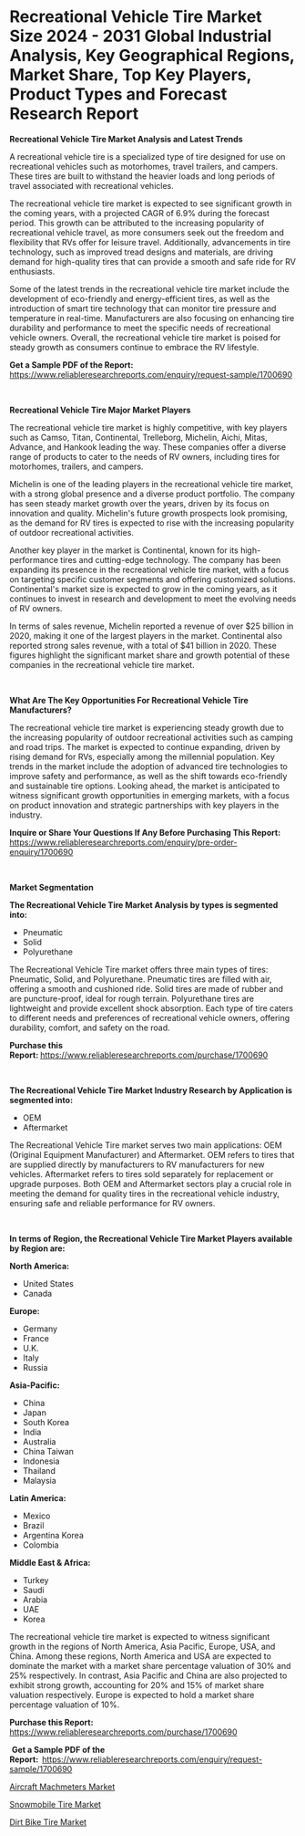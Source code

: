 <p><h1>Recreational Vehicle Tire Market Size 2024 - 2031 Global Industrial Analysis, Key Geographical Regions, Market Share, Top Key Players, Product Types and Forecast Research Report</h1></p><p><strong>Recreational Vehicle Tire Market Analysis and Latest Trends</strong></p>
<p><p>A recreational vehicle tire is a specialized type of tire designed for use on recreational vehicles such as motorhomes, travel trailers, and campers. These tires are built to withstand the heavier loads and long periods of travel associated with recreational vehicles.</p><p>The recreational vehicle tire market is expected to see significant growth in the coming years, with a projected CAGR of 6.9% during the forecast period. This growth can be attributed to the increasing popularity of recreational vehicle travel, as more consumers seek out the freedom and flexibility that RVs offer for leisure travel. Additionally, advancements in tire technology, such as improved tread designs and materials, are driving demand for high-quality tires that can provide a smooth and safe ride for RV enthusiasts.</p><p>Some of the latest trends in the recreational vehicle tire market include the development of eco-friendly and energy-efficient tires, as well as the introduction of smart tire technology that can monitor tire pressure and temperature in real-time. Manufacturers are also focusing on enhancing tire durability and performance to meet the specific needs of recreational vehicle owners. Overall, the recreational vehicle tire market is poised for steady growth as consumers continue to embrace the RV lifestyle.</p></p>
<p><strong>Get a Sample PDF of the Report:&nbsp;</strong> <a href="https://www.reliableresearchreports.com/enquiry/request-sample/1700690">https://www.reliableresearchreports.com/enquiry/request-sample/1700690</a></p>
<p>&nbsp;</p>
<p><strong>Recreational Vehicle Tire Major Market Players</strong></p>
<p><p>The recreational vehicle tire market is highly competitive, with key players such as Camso, Titan, Continental, Trelleborg, Michelin, Aichi, Mitas, Advance, and Hankook leading the way. These companies offer a diverse range of products to cater to the needs of RV owners, including tires for motorhomes, trailers, and campers.</p><p>Michelin is one of the leading players in the recreational vehicle tire market, with a strong global presence and a diverse product portfolio. The company has seen steady market growth over the years, driven by its focus on innovation and quality. Michelin's future growth prospects look promising, as the demand for RV tires is expected to rise with the increasing popularity of outdoor recreational activities.</p><p>Another key player in the market is Continental, known for its high-performance tires and cutting-edge technology. The company has been expanding its presence in the recreational vehicle tire market, with a focus on targeting specific customer segments and offering customized solutions. Continental's market size is expected to grow in the coming years, as it continues to invest in research and development to meet the evolving needs of RV owners.</p><p>In terms of sales revenue, Michelin reported a revenue of over $25 billion in 2020, making it one of the largest players in the market. Continental also reported strong sales revenue, with a total of $41 billion in 2020. These figures highlight the significant market share and growth potential of these companies in the recreational vehicle tire market.</p></p>
<p>&nbsp;</p>
<p><strong>What Are The Key Opportunities For Recreational Vehicle Tire Manufacturers?</strong></p>
<p><p>The recreational vehicle tire market is experiencing steady growth due to the increasing popularity of outdoor recreational activities such as camping and road trips. The market is expected to continue expanding, driven by rising demand for RVs, especially among the millennial population. Key trends in the market include the adoption of advanced tire technologies to improve safety and performance, as well as the shift towards eco-friendly and sustainable tire options. Looking ahead, the market is anticipated to witness significant growth opportunities in emerging markets, with a focus on product innovation and strategic partnerships with key players in the industry.</p></p>
<p><strong>Inquire or Share Your Questions If Any Before Purchasing This Report:</strong> <a href="https://www.reliableresearchreports.com/enquiry/pre-order-enquiry/1700690">https://www.reliableresearchreports.com/enquiry/pre-order-enquiry/1700690</a></p>
<p>&nbsp;</p>
<p><strong>Market Segmentation</strong></p>
<p><strong>The Recreational Vehicle Tire Market Analysis by types is segmented into:</strong></p>
<p><ul><li>Pneumatic</li><li>Solid</li><li>Polyurethane</li></ul></p>
<p><p>The Recreational Vehicle Tire market offers three main types of tires: Pneumatic, Solid, and Polyurethane. Pneumatic tires are filled with air, offering a smooth and cushioned ride. Solid tires are made of rubber and are puncture-proof, ideal for rough terrain. Polyurethane tires are lightweight and provide excellent shock absorption. Each type of tire caters to different needs and preferences of recreational vehicle owners, offering durability, comfort, and safety on the road.</p></p>
<p><strong>Purchase this Report:&nbsp;</strong><a href="https://www.reliableresearchreports.com/purchase/1700690">https://www.reliableresearchreports.com/purchase/1700690</a></p>
<p>&nbsp;</p>
<p><strong>The Recreational Vehicle Tire Market Industry Research by Application is segmented into:</strong></p>
<p><ul><li>OEM</li><li>Aftermarket</li></ul></p>
<p><p>The Recreational Vehicle Tire market serves two main applications: OEM (Original Equipment Manufacturer) and Aftermarket. OEM refers to tires that are supplied directly by manufacturers to RV manufacturers for new vehicles. Aftermarket refers to tires sold separately for replacement or upgrade purposes. Both OEM and Aftermarket sectors play a crucial role in meeting the demand for quality tires in the recreational vehicle industry, ensuring safe and reliable performance for RV owners.</p></p>
<p>&nbsp;</p>
<p><strong>In terms of Region, the Recreational Vehicle Tire Market Players available by Region are:</strong></p>
<p>
    <p> <strong> North America: </strong>
        <ul>
            <li>United States</li>
            <li>Canada</li>
        </ul>
        </p> 
    <p> <strong> Europe: </strong>
        <ul>
            <li>Germany</li>
            <li>France</li>
            <li>U.K.</li>
            <li>Italy</li>
            <li>Russia</li>
        </ul>
        </p> 
    <p> <strong> Asia-Pacific: </strong>
        <ul>
            <li>China</li>
            <li>Japan</li>
            <li>South Korea</li>
            <li>India</li>
            <li>Australia</li>
            <li>China Taiwan</li>
            <li>Indonesia</li>
            <li>Thailand</li>
            <li>Malaysia</li>
        </ul>
        </p> 
    <p> <strong> Latin America: </strong>
        <ul>
            <li>Mexico</li>
            <li>Brazil</li>
            <li>Argentina Korea</li>
            <li>Colombia</li>
        </ul>
        </p> 
    <p> <strong> Middle East & Africa: </strong>
        <ul>
            <li>Turkey</li>
            <li>Saudi</li>
            <li>Arabia</li>
            <li>UAE</li>
            <li>Korea</li>
        </ul>
    </p>
    </p>
<p><p>The recreational vehicle tire market is expected to witness significant growth in the regions of North America, Asia Pacific, Europe, USA, and China. Among these regions, North America and USA are expected to dominate the market with a market share percentage valuation of 30% and 25% respectively. In contrast, Asia Pacific and China are also projected to exhibit strong growth, accounting for 20% and 15% of market share valuation respectively. Europe is expected to hold a market share percentage valuation of 10%.</p></p>
<p><strong>Purchase this Report: </strong><a href="https://www.reliableresearchreports.com/purchase/1700690">https://www.reliableresearchreports.com/purchase/1700690</a></p>
<p>&nbsp;<strong>Get a Sample PDF of the Report:&nbsp;&nbsp;</strong><a href="https://www.reliableresearchreports.com/enquiry/request-sample/1700690">https://www.reliableresearchreports.com/enquiry/request-sample/1700690</a></p>
<p><strong></strong></p>
<p><p><a href="https://view.publitas.com/reportprime-1/aircraft-machmeters-market-size-growth-and-forecast-from-2023-2030/">Aircraft Machmeters Market</a></p><p><a href="https://github.com/seekum/Market-Research-Report-List-1/blob/main/snowmobile-tire-market.md">Snowmobile Tire Market</a></p><p><a href="https://github.com/nancykennedykellievqfqt2/Market-Research-Report-List-1/blob/main/dirt-bike-tire-market.md">Dirt Bike Tire Market</a></p></p>
